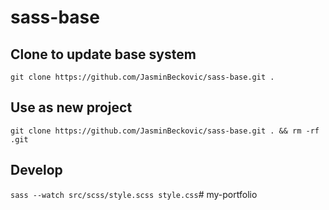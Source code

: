 # sass-base


## Clone to update base system
`git clone https://github.com/JasminBeckovic/sass-base.git .`
## Use as new project
`git clone https://github.com/JasminBeckovic/sass-base.git . && rm -rf .git`


## Develop
`sass --watch src/scss/style.scss style.css`# my-portfolio
